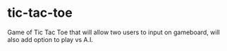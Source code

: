 # tic-tac-toe
Game of Tic Tac Toe that will allow two users to input on gameboard, will also add option to play vs A.I.
